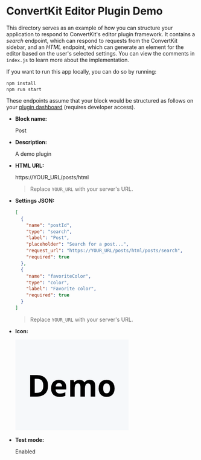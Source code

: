 # ConvertKit Editor Plugin Demo

This directory serves as an example of how you can structure your application to respond to ConvertKit's editor plugin framework. It contains a _search_ endpoint, which can respond to requests from the ConvertKit sidebar, and an _HTML_ endpoint, which can generate an element for the editor based on the user's selected settings. You can view the comments in `index.js` to learn more about the implementation.

If you want to run this app locally, you can do so by running:

```
npm install
npm run start
```

These endpoints assume that your block would be structured as follows on your [plugin dashboard](https://app.convertkit.com/editor/plugin_elements) (requires developer access).

- **Block name:**

  Post

- **Description:**

  A demo plugin

- **HTML URL:**

  https://YOUR_URL/posts/html

  > Replace `YOUR_URL` with your server's URL.

- **Settings JSON:**

  ```json
  [
    {
      "name": "postId",
      "type": "search",
      "label": "Post",
      "placeholder": "Search for a post...",
      "request_url": "https://YOUR_URL/posts/html/posts/search",
      "required": true
    },
    {
      "name": "favoriteColor",
      "type": "color",
      "label": "Favorite color",
      "required": true
    }
  ]
  ```

  > Replace `YOUR_URL` with your server's URL.

- **Icon:**

  ![The example icon from this directory](./example-icon.png)

- **Test mode:**

  Enabled
